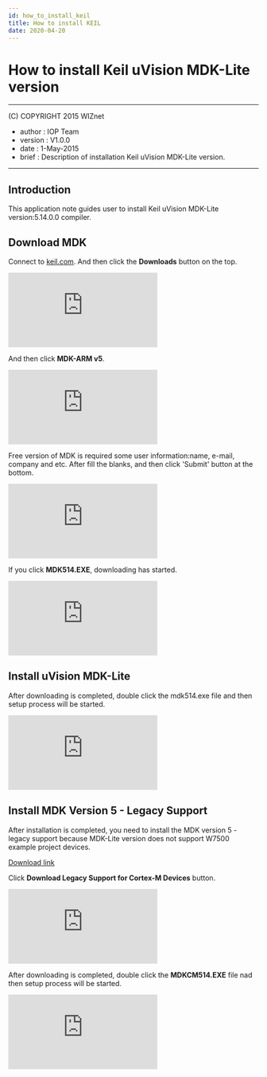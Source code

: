 ```yaml
---
id: how_to_install_keil
title: How to install KEIL
date: 2020-04-20
--- 
```


# How to install Keil uVision MDK-Lite version

******************************************************************************
(C) COPYRIGHT 2015 WIZnet

  * author  : IOP Team
  * version : V1.0.0
  * date    : 1-May-2015
  * brief   : Description of installation Keil uVision MDK-Lite version.

******************************************************************************
## Introduction

This application note guides user to install Keil uVision MDK-Lite version:5.14.0.0 compiler. 

## Download MDK

Connect to [keil.com](http://www.keil.com/). And then click the **Downloads** button on the top.

![](http://wizwiki.net/wiki/lib/exe/fetch.php?media=products:w7500:documents:appnote:keil_1.jpg)

And then click **MDK-ARM v5**.

![](http://wizwiki.net/wiki/lib/exe/fetch.php?media=products:w7500:documents:appnote:keil_2.jpg)

Free version of MDK is required some user information:name, e-mail, company and etc. After fill the blanks, 
and then click 'Submit' button at the bottom.

![](http://wizwiki.net/wiki/lib/exe/fetch.php?media=products:w7500:documents:appnote:keil_5.jpg)

If you click **MDK514.EXE**, downloading has started.

![](http://wizwiki.net/wiki/lib/exe/fetch.php?media=products:w7500:documents:appnote:keil_3.jpg)

## Install uVision MDK-Lite

After downloading is completed, double click the mdk514.exe file and then setup process will be started.

![](http://wizwiki.net/wiki/lib/exe/fetch.php?media=products:w7500:documents:appnote:keil_4.jpg)

## Install MDK Version 5 - Legacy Support

After installation is completed, you need to install the MDK version 5 - legacy support because MDK-Lite version does not
support W7500 example project devices.

[Download link](http://www2.keil.com/mdk5/legacy/)

Click **Download Legacy Support for Cortex-M Devices** button.

![](http://wizwiki.net/wiki/lib/exe/fetch.php?media=products:w7500:documents:appnote:keil_6.jpg)

After downloading is completed, double click the **MDKCM514.EXE** file nad then setup process will be started.

![](http://wizwiki.net/wiki/lib/exe/fetch.php?media=products:w7500:documents:appnote:keil_7.jpg)
